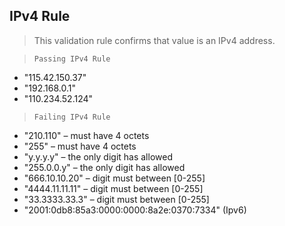 ## IPv4 Rule

> This validation rule confirms that value is an IPv4 address.

> `Passing IPv4 Rule`
- "115.42.150.37"
- "192.168.0.1"
- "110.234.52.124"

> `Failing IPv4 Rule`
- "210.110" – must have 4 octets
- "255" – must have 4 octets
- "y.y.y.y" – the only digit has allowed
- "255.0.0.y" – the only digit has allowed
- "666.10.10.20" – digit must between [0-255]
- "4444.11.11.11" – digit must between [0-255]
- "33.3333.33.3" – digit must between [0-255]
- "2001:0db8:85a3:0000:0000:8a2e:0370:7334" (Ipv6)


